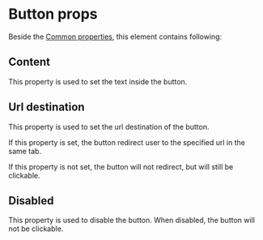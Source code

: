 # Button props

Beside the [Common properties](../common-properties.md), this element contains following:

## Content
This property is used to set the text inside the button. 

## Url destination
This property is used to set the url destination of the button. 

If this property is set, the button redirect user to the specified url in the same tab.

If this property is not set, the button will not redirect, but will still be clickable.

## Disabled
This property is used to disable the button. When disabled, the button will not be clickable.